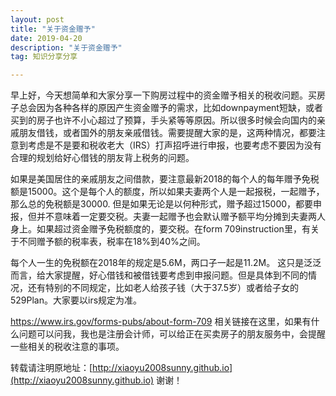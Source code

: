 ```yaml
---
layout: post
title: "关于资金赠予"
date: 2019-04-20 
description: "关于资金赠予"
tag: 知识分享分享

---   
```


早上好，今天想简单和大家分享一下购房过程中的资金赠予相关的税收问题。买房子总会因为各种各样的原因产生资金赠予的需求，比如downpayment短缺，或者买到的房子也许不小心超过了预算，手头紧等等原因。所以很多时候会向国内的亲戚朋友借钱，或者国外的朋友亲戚借钱。需要提醒大家的是，这两种情况，都要注意到考虑是不是要和税收老大（IRS）打声招呼进行申报，也要考虑不要因为没有合理的规划给好心借钱的朋友背上税务的问题。

如果是美国居住的亲戚朋友之间借款，要注意最新2018的每个人的每年赠予免税额是15000。这个是每个人的额度，所以如果夫妻两个人是一起报税，一起赠予，那么总的免税额是30000. 但是如果无论是以何种形式，赠予超过15000，都要申报，但并不意味着一定要交税。夫妻一起赠予也会默认赠予额平均分摊到夫妻两人身上。如果超过资金赠予免税额度的，要交税。在form 709instruction里，有关于不同赠予额的税率表，税率在18%到40%之间。

每个人一生的免税额在2018年的规定是5.6M，两口子一起是11.2M。
这只是泛泛而言，给大家提醒，好心借钱和被借钱要考虑到申报问题。但是具体到不同的情况，还有特别的不同规定，比如老人给孩子钱（大于37.5岁）或者给子女的529Plan。大家要以irs规定为准。

https://www.irs.gov/forms-pubs/about-form-709 相关链接在这里，如果有什么问题可以问我，我也是注册会计师，可以给正在买卖房子的朋友服务中，会提醒一些相关的税收注意的事项。


转载请注明原地址：[http://xiaoyu2008sunny.github.io](http://xiaoyu2008sunny.github.io) 谢谢！
